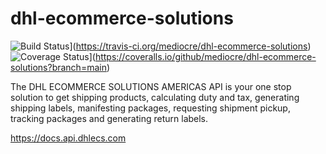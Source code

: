 # dhl-ecommerce-solutions

![Build Status](https://travis-ci.org/mediocre/dhl-ecommerce-solutions.svg?branch=main)](https://travis-ci.org/mediocre/dhl-ecommerce-solutions)
![Coverage Status](https://coveralls.io/repos/github/mediocre/dhl-ecommerce-solutions/badge.svg?branch=main)](https://coveralls.io/github/mediocre/dhl-ecommerce-solutions?branch=main)

The DHL ECOMMERCE SOLUTIONS AMERICAS API is your one stop solution to get shipping products, calculating duty and tax, generating shipping labels, manifesting packages, requesting shipment pickup, tracking packages and generating return labels.

https://docs.api.dhlecs.com